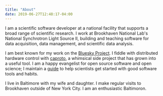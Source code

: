 ```yaml
---
title: "About"
date: 2019-06-27T12:48:17-04:00
---
```


I am a scientific software developer at a national facility that supports a
broad range of scientific research. I work at Brookhaven National Lab's
National Synchrotron Light Source II, building and teaching software for data
acquisition, data management, and scientific data analysis.

I am best known for my work on the [Bluesky Project](http://blueskyproject.io). 
I fiddle with distributed hardware control with
[caproto](https://caproto.github.io/caproto), a whimsical side project that has
grown into a useful tool. I am a happy evangelist for open source software and
open science; I maintain a
[guide](https://nsls-ii.github.io/scientific-python-cookiecutter/) to help
scientists get started with good software tools and habits.

I live in Baltimore with my wife and daughter. I make regular visits to
Brookhaven outside of New York City. I am an enthusiastic Baltimoron.
